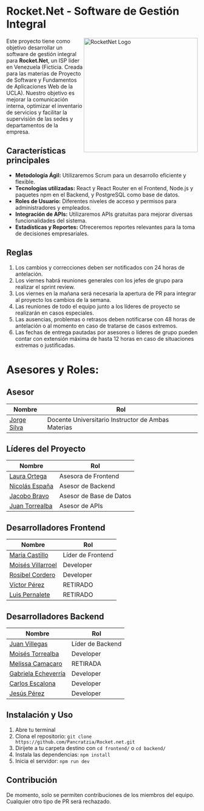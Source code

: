 # Rocket.Net - Software de Gestión Integral

<img height="300" width="300"  align="right" src="https://github.com/Pancratzia/Rocket.net/blob/main/Guias/Frontend/logo.jpg" alt="RocketNet Logo">

Este proyecto tiene como objetivo desarrollar un software de gestión integral para **Rocket.Net**, un ISP líder en Venezuela (Ficticia. Creada para las materias de Proyecto de Software y Fundamentos de Aplicaciones Web de la UCLA). Nuestro objetivo es mejorar la comunicación interna, optimizar el inventario de servicios y facilitar la supervisión de las sedes y departamentos de la empresa.

## Características principales

- **Metodología Ágil:** Utilizaremos Scrum para un desarrollo eficiente y flexible.
- **Tecnologías utilizadas:** React y React Router en el Frontend, Node.js y paquetes npm en el Backend, y PostgreSQL como base de datos.
- **Roles de Usuario:** Diferentes niveles de acceso y permisos para administradores y empleados.
- **Integración de APIs:** Utilizaremos APIs gratuitas para mejorar diversas funcionalidades del sistema.
- **Estadísticas y Reportes:** Ofreceremos reportes relevantes para la toma de decisiones empresariales.

## Reglas

1. Los cambios y correcciones deben ser notificados con 24 horas de antelación.
2. Los viernes habrá reuniones generales con los jefes de grupo para realizar el sprint review.
3. Los viernes en la mañana será necesaria la apertura de PR para integrar al proyecto los cambios de la semana.
4. Las reuniones de todo el equipo junto a los líderes de proyecto se realizarán en casos especiales.
5. Las ausencias, problemas o retrasos deben notificarse con 48 horas de antelación o al momento en caso de tratarse de casos extremos.
6. Las fechas de entrega pautadas por asesores o líderes de grupo pueden contar con extensión máxima de hasta 12 horas en caso de situaciones extremas o justificadas.

# **Asesores y Roles:**

## Asesor

| Nombre          | Rol                   |
|-----------------|-----------------------|
| [Jorge Silva](https://github.com/jsilvaalvarez "Profile")   | Docente Universitario Instructor de Ambas Materias   |

## Líderes del Proyecto

| Nombre          | Rol                   |
|-----------------|-----------------------|
| [Laura Ortega](https://github.com/Pancratzia "Profile")    | Asesora de Frontend   |
| [Nicolás España](https://github.com/NicolasEspana "Profile")  | Asesor de Backend     |
| [Jacobo Bravo](https://github.com/jacobobravo30 "Profile")     | Asesor de Base de Datos |
| [Juan Torrealba](https://github.com/JuanTorrealba "Profile")   | Asesor de APIs        |

## Desarrolladores Frontend

| Nombre          | Rol                   |
|-----------------|-----------------------|
| [María Castillo](https://github.com/marfcastillo "Profile")  | Líder de Frontend   |
| [Moisés Villarroel](https://github.com/MoisesV2605 "Profile")  | Developer   |
| [Rosibel Cordero ](https://github.com/none "Profile")  | Developer  |
| [Víctor Pérez](https://github.com/Victorgpm97 "Profile")  | RETIRADO   |
| [Luis Pernalete](https://github.com/Alejandro19977 "Profile")  | RETIRADO  |

## Desarrolladores Backend

| Nombre          | Rol                   |
|-----------------|-----------------------|
| [Juan Villegas](https://github.com/juan436 "Profile")     | Líder de Backend   |
| [Moisés Torrealba](https://github.com/MoiMetd "Profile")  | Developer   |
| [Melissa Camacaro](https://github.com/Mel270101 "Profile")  | RETIRADA  |
| [Gabriela Echeverría](https://github.com/gabaechv "Profile")  | Developer   |
| [Carlos Escalona](https://github.com/CalOwO278 "Profile")  | Developer  |
| [Jesús Pérez](https://github.com/JEPerezGomez "Profile")  | Developer  |

## Instalación y Uso

1. Abre tu terminal
2. Clona el repositorio: `git clone https://github.com/Pancratzia/Rocket.net.git`
3. Dirijete a tu carpeta destino con `cd frontend/` o `cd backend/` 
4. Instala las dependencias: `npm install`
5. Inicia el servidor: `npm run dev`
   

## Contribución

De momento, solo se permiten contribuciones de los miembros del equipo. Cualquier otro tipo de PR será rechazado.
